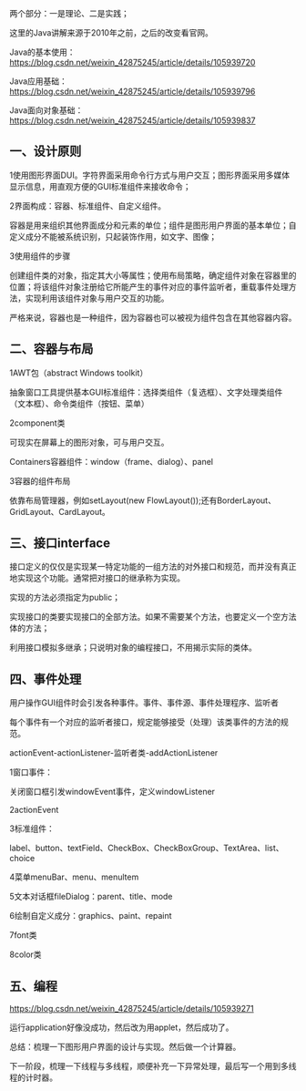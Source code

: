 两个部分：一是理论、二是实践；

这里的Java讲解来源于2010年之前，之后的改变看官网。

Java的基本使用：https://blog.csdn.net/weixin_42875245/article/details/105939720

Java应用基础：https://blog.csdn.net/weixin_42875245/article/details/105939796

Java面向对象基础：https://blog.csdn.net/weixin_42875245/article/details/105939837

## 一、设计原则

1使用图形界面DUI。字符界面采用命令行方式与用户交互；图形界面采用多媒体显示信息，用直观方便的GUI标准组件来接收命令；

2界面构成：容器、标准组件、自定义组件。

容器是用来组织其他界面成分和元素的单位；组件是图形用户界面的基本单位；自定义成分不能被系统识别，只起装饰作用，如文字、图像；

3使用组件的步骤

创建组件类的对象，指定其大小等属性；使用布局策略，确定组件对象在容器里的位置；将该组件对象注册给它所能产生的事件对应的事件监听者，重载事件处理方法，实现利用该组件对象与用户交互的功能。

严格来说，容器也是一种组件，因为容器也可以被视为组件包含在其他容器内容。



## 二、容器与布局

1AWT包（abstract Windows toolkit）

抽象窗口工具提供基本GUI标准组件：选择类组件（复选框）、文字处理类组件（文本框）、命令类组件（按钮、菜单）

2component类

可现实在屏幕上的图形对象，可与用户交互。

Containers容器组件：window（frame、dialog）、panel

3容器的组件布局

依靠布局管理器，例如setLayout(new FlowLayout());还有BorderLayout、GridLayout、CardLayout。



## 三、接口interface

接口定义的仅仅是实现某一特定功能的一组方法的对外接口和规范，而并没有真正地实现这个功能。通常把对接口的继承称为实现。

实现的方法必须指定为public；

实现接口的类要实现接口的全部方法。如果不需要某个方法，也要定义一个空方法体的方法；

利用接口模拟多继承；只说明对象的编程接口，不用揭示实际的类体。



## 四、事件处理

用户操作GUI组件时会引发各种事件。事件、事件源、事件处理程序、监听者

每个事件有一个对应的监听者接口，规定能够接受（处理）该类事件的方法的规范。

actionEvent-actionListener-监听者类-addActionListener

1窗口事件：

关闭窗口框引发windowEvent事件，定义windowListener

2actionEvent

3标准组件：

label、button、textField、CheckBox、CheckBoxGroup、TextArea、list、choice

4菜单menuBar、menu、menultem

5文本对话框fileDialog：parent、title、mode

6绘制自定义成分：graphics、paint、repaint

7font类

8color类



## 五、编程

https://blog.csdn.net/weixin_42875245/article/details/105939271

运行application好像没成功，然后改为用applet，然后成功了。





总结：梳理一下图形用户界面的设计与实现。然后做一个计算器。

下一阶段，梳理一下线程与多线程，顺便补充一下异常处理，最后写一个用到多线程的计时器。